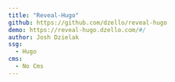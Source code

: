```yaml
---
title: "Reveal-Hugo"
github: https://github.com/dzello/reveal-hugo
demo: https://reveal-hugo.dzello.com/#/
author: Josh Dzielak
ssg:
  - Hugo
cms:
  - No Cms
---
```


